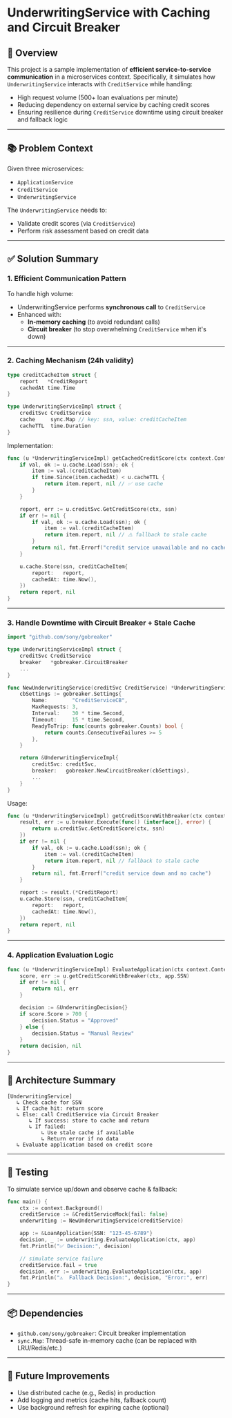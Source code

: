 # UnderwritingService with Caching and Circuit Breaker
## 🧩 Overview

This project is a sample implementation of **efficient service-to-service communication** in a microservices context. Specifically, it simulates how `UnderwritingService` interacts with `CreditService` while handling:

- High request volume (500+ loan evaluations per minute)
- Reducing dependency on external service by caching credit scores
- Ensuring resilience during `CreditService` downtime using circuit breaker and fallback logic

---

## 📚 Problem Context
Given three microservices:
- `ApplicationService`
- `CreditService`
- `UnderwritingService`

The `UnderwritingService` needs to:
- Validate credit scores (via `CreditService`)
- Perform risk assessment based on credit data

---

## ✅ Solution Summary

### 1. Efficient Communication Pattern

To handle high volume:
- UnderwritingService performs **synchronous call** to `CreditService`
- Enhanced with:
  - **In-memory caching** (to avoid redundant calls)
  - **Circuit breaker** (to stop overwhelming `CreditService` when it's down)

---

### 2. Caching Mechanism (24h validity)

```go
type creditCacheItem struct {
    report   *CreditReport
    cachedAt time.Time
}

type UnderwritingServiceImpl struct {
    creditSvc CreditService
    cache     sync.Map // key: ssn, value: creditCacheItem
    cacheTTL  time.Duration
}
```

Implementation:

```go
func (u *UnderwritingServiceImpl) getCachedCreditScore(ctx context.Context, ssn string) (*CreditReport, error) {
    if val, ok := u.cache.Load(ssn); ok {
        item := val.(creditCacheItem)
        if time.Since(item.cachedAt) < u.cacheTTL {
            return item.report, nil // ✅ use cache
        }
    }

    report, err := u.creditSvc.GetCreditScore(ctx, ssn)
    if err != nil {
        if val, ok := u.cache.Load(ssn); ok {
            item := val.(creditCacheItem)
            return item.report, nil // ⚠️ fallback to stale cache
        }
        return nil, fmt.Errorf("credit service unavailable and no cached data")
    }

    u.cache.Store(ssn, creditCacheItem{
        report:   report,
        cachedAt: time.Now(),
    })
    return report, nil
}
```

---

### 3. Handle Downtime with Circuit Breaker + Stale Cache

```go
import "github.com/sony/gobreaker"

type UnderwritingServiceImpl struct {
    creditSvc CreditService
    breaker   *gobreaker.CircuitBreaker
    ...
}

func NewUnderwritingService(creditSvc CreditService) *UnderwritingServiceImpl {
    cbSettings := gobreaker.Settings{
        Name:        "CreditServiceCB",
        MaxRequests: 3,
        Interval:    30 * time.Second,
        Timeout:     15 * time.Second,
        ReadyToTrip: func(counts gobreaker.Counts) bool {
            return counts.ConsecutiveFailures >= 5
        },
    }

    return &UnderwritingServiceImpl{
        creditSvc: creditSvc,
        breaker:   gobreaker.NewCircuitBreaker(cbSettings),
        ...
    }
}
```

Usage:

```go
func (u *UnderwritingServiceImpl) getCreditScoreWithBreaker(ctx context.Context, ssn string) (*CreditReport, error) {
    result, err := u.breaker.Execute(func() (interface{}, error) {
        return u.creditSvc.GetCreditScore(ctx, ssn)
    })
    if err != nil {
        if val, ok := u.cache.Load(ssn); ok {
            item := val.(creditCacheItem)
            return item.report, nil // fallback to stale cache
        }
        return nil, fmt.Errorf("credit service down and no cache")
    }

    report := result.(*CreditReport)
    u.cache.Store(ssn, creditCacheItem{
        report:   report,
        cachedAt: time.Now(),
    })
    return report, nil
}
```

---

### 4. Application Evaluation Logic
```go
func (u *UnderwritingServiceImpl) EvaluateApplication(ctx context.Context, app *LoanApplication) (*UnderwritingDecision, error) {
    score, err := u.getCreditScoreWithBreaker(ctx, app.SSN)
    if err != nil {
        return nil, err
    }

    decision := &UnderwritingDecision{}
    if score.Score > 700 {
        decision.Status = "Approved"
    } else {
        decision.Status = "Manual Review"
    }
    return decision, nil
}
```

---

## 🧠 Architecture Summary

```
[UnderwritingService]
   ↳ Check cache for SSN
   ↳ If cache hit: return score
   ↳ Else: call CreditService via Circuit Breaker
       ↳ If success: store to cache and return
       ↳ If failed:
           ↳ Use stale cache if available
           ↳ Return error if no data
   ↳ Evaluate application based on credit score
```

---

## 🧪 Testing

To simulate service up/down and observe cache & fallback:

```go
func main() {
    ctx := context.Background()
    creditService := &CreditServiceMock{fail: false}
    underwriting := NewUnderwritingService(creditService)

    app := &LoanApplication{SSN: "123-45-6789"}
    decision, _ := underwriting.EvaluateApplication(ctx, app)
    fmt.Println("✅ Decision:", decision)

    // simulate service failure
    creditService.fail = true
    decision, err := underwriting.EvaluateApplication(ctx, app)
    fmt.Println("⚠️  Fallback Decision:", decision, "Error:", err)
}
```

---

## 📦 Dependencies

- `github.com/sony/gobreaker`: Circuit breaker implementation
- `sync.Map`: Thread-safe in-memory cache (can be replaced with LRU/Redis/etc.)

---

## 🚀 Future Improvements

- Use distributed cache (e.g., Redis) in production
- Add logging and metrics (cache hits, fallback count)
- Use background refresh for expiring cache (optional)
